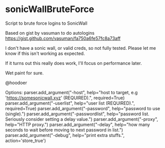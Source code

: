 # sonicWallBruteForce
Script to brute force logins to SonicWall

Based on gist by vasuman to do autologins
https://gist.github.com/vasuman/fa750a6fe57fc8a73aff


I don't have a sonic wall, or valid creds, so not fully tested. Please let me know if this isn't working as expected.

If it turns out this really does work, I'll focus on performance later. 

Wet paint for sure. 

@hoodoer



Options:
    parser.add_argument("-host", help="host to target, e.g 'https://somesonicwall.xyz' (REQUIRED).", required=True)
    parser.add_argument("-userlist", help="user list (REQUIRED).", required=True)
    parser.add_argument("-password", help="password to use (single).")
    parser.add_argument("-passwordlist", help="password list. Seriously consider setting a delay value.")
    parser.add_argument("-proxy", help="HTTP proxy.")
    parser.add_argument("-delay", help="how many seconds to wait before moving to next password in list.")
    parser.add_argument("-debug", help="print extra stuffs.", action='store_true')
